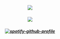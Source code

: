 ##### <p align="center">![](https://komarev.com/ghpvc/?username=trody&color=A6451C&label=⠀🍕⠀⠀&style=flat)</p>

##### <p align="center">![](https://file.garden/Z6h2bh-K9iNK3QVg/trodyy)</p>

##### <p align="center">[![spotify-github-profile](https://spotify-github-profile.kittinanx.com/api/view?uid=3152hej4rx6alviruqcx4h2xzbqi&cover_image=true&theme=novatorem&show_offline=false&background_color=121212&interchange=false&bar_color=999999&bar_color_cover=false)](https://spotify-github-profile.kittinanx.com/api/view?uid=3152hej4rx6alviruqcx4h2xzbqi&redirect=true)</p>
